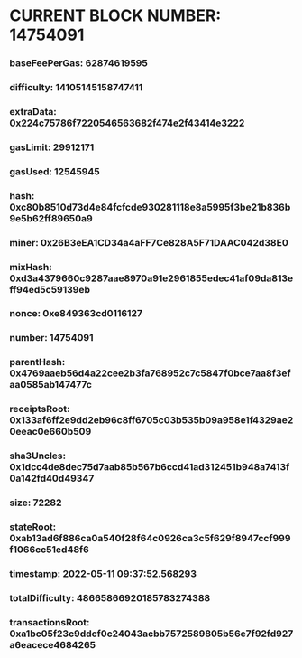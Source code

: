 # CURRENT BLOCK NUMBER: 14754091

### baseFeePerGas: 62874619595
### difficulty: 14105145158747411
### extraData: 0x224c75786f7220546563682f474e2f43414e3222
### gasLimit: 29912171
### gasUsed: 12545945
### hash: 0xc80b8510d73d4e84fcfcde930281118e8a5995f3be21b836b9e5b62ff89650a9
### miner: 0x26B3eEA1CD34a4aFF7Ce828A5F71DAAC042d38E0
### mixHash: 0xd3a4379660c9287aae8970a91e2961855edec41af09da813eff94ed5c59139eb
### nonce: 0xe849363cd0116127
### number: 14754091
### parentHash: 0x4769aaeb56d4a22cee2b3fa768952c7c5847f0bce7aa8f3efaa0585ab147477c
### receiptsRoot: 0x133af6ff2e9dd2eb96c8ff6705c03b535b09a958e1f4329ae20eeac0e660b509
### sha3Uncles: 0x1dcc4de8dec75d7aab85b567b6ccd41ad312451b948a7413f0a142fd40d49347
### size: 72282
### stateRoot: 0xab13ad6f886ca0a540f28f64c0926ca3c5f629f8947ccf999f1066cc51ed48f6
### timestamp: 2022-05-11 09:37:52.568293
### totalDifficulty: 48665866920185783274388
### transactionsRoot: 0xa1bc05f23c9ddcf0c24043acbb7572589805b56e7f92fd927a6eacece4684265
